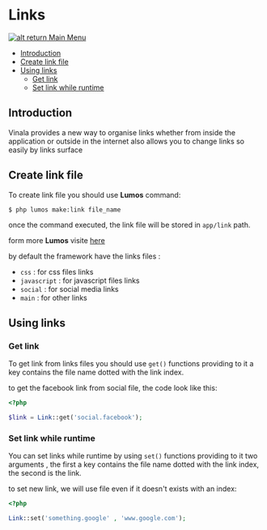 # Links

[![alt return](https://gitlab.com/lighty/Art/raw/master/Resources/signs.png) Main Menu](https://gitlab.com/lighty/Docs/tree/3.3/#index)

- [Introduction](#introduction)
- [Create link file](#create-link-file)
- [Using links](#using-links)
	- [Get link](#get-link)
	- [Set link while runtime](#set-link-while-runtime)

## Introduction

Vinala provides a new way to organise links whether from inside the application or outside in the internet also allows you to change links so easily by links surface

## Create link file

To create link file you should use **Lumos** command:

	$ php lumos make:link file_name

once the command executed, the link file will be stored in `app/link` path.

form more **Lumos** visite [here](https://gitlab.com/lighty/Docs/blob/3.3/src/lumos.md#lumos) 

by default the framework have the links files :

* `css` : for css files links
* `javascript` : for javascript files links
* `social` : for social media links
* `main` : for other links

## Using links
### Get link

To get link from links files you should use `get()` functions providing to it a key contains the file name dotted with the link index.

to get the facebook link from social file, the code look like this:

```php
<?php

$link = Link::get('social.facebook');
```

### Set link while runtime

You can set links while runtime by using `set()` functions providing to it two arguments , the first a key contains the file name dotted with the link index, the second is the link.

to set new link, we will use file even if it doesn't exists with an index:

```php
<?php

Link::set('something.google' , 'www.google.com');
```

